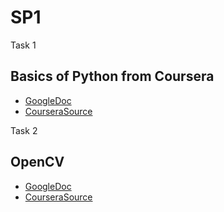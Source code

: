 # SP1
Task 1
## Basics of Python from Coursera
- [GoogleDoc](https://docs.google.com/document/d/1MGT8wG3O0cuUN1qs3j3TYnhPTJt09Tk35FzkdOx0Nws/edit?usp=sharing)
- [CourseraSource](https://www.coursera.org/learn/python-for-applied-data-science-ai)

Task 2
## OpenCV
- [GoogleDoc](https://1drv.ms/w/c/7e02f3589b141e3d/EdgXmqp-N79HuaaKK6S9MyYBW9P_4N-rrOjwdXPVPSeV8g?e=nMiKCj)
- [CourseraSource](https://www.coursera.org/learn/introduction-computer-vision-watson-opencv)
